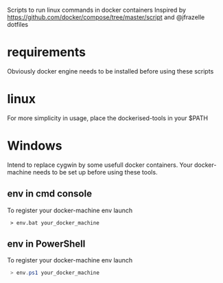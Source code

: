 Scripts to run linux commands in docker containers
Inspired by https://github.com/docker/compose/tree/master/script and @jfrazelle dotfiles

# requirements
Obviously docker engine needs to be installed before using these scripts

# linux
For more simplicity in usage, place the dockerised-tools in your $PATH

# Windows
Intend to replace cygwin by some usefull docker containers.
Your docker-machine needs to be set up before using these tools.

## env in cmd console
To register your docker-machine env launch
```batch
 > env.bat your_docker_machine
 ```

## env in PowerShell
To register your docker-machine env launch
```PowerShell
 > env.ps1 your_docker_machine
 ```